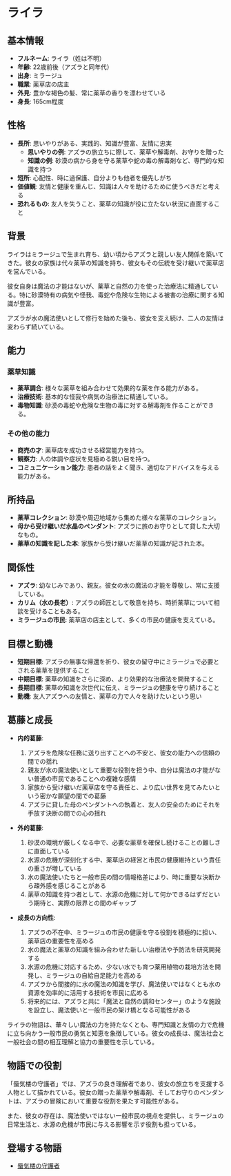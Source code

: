 # ライラ

## 基本情報

- **フルネーム**: ライラ（姓は不明）
- **年齢**: 22歳前後（アズラと同年代）
- **出身**: ミラージュ
- **職業**: 薬草店の店主
- **外見**: 豊かな褐色の髪、常に薬草の香りを漂わせている
- **身長**: 165cm程度

## 性格

- **長所**: 思いやりがある、実践的、知識が豊富、友情に忠実
  - **思いやりの例**: アズラの旅立ちに際して、薬草や解毒剤、お守りを贈った
  - **知識の例**: 砂漠の病から身を守る薬草や蛇の毒の解毒剤など、専門的な知識を持つ
- **短所**: 心配性、時に過保護、自分よりも他者を優先しがち
- **価値観**: 友情と健康を重んじ、知識は人々を助けるために使うべきだと考える
- **恐れるもの**: 友人を失うこと、薬草の知識が役に立たない状況に直面すること

## 背景

ライラはミラージュで生まれ育ち、幼い頃からアズラと親しい友人関係を築いてきた。彼女の家族は代々薬草の知識を持ち、彼女もその伝統を受け継いで薬草店を営んでいる。

彼女自身は魔法の才能はないが、薬草と自然の力を使った治療法に精通している。特に砂漠特有の病気や怪我、毒蛇や危険な生物による被害の治療に関する知識が豊富。

アズラが水の魔法使いとして修行を始めた後も、彼女を支え続け、二人の友情は変わらず続いている。

## 能力

### 薬草知識

- **薬草調合**: 様々な薬草を組み合わせて効果的な薬を作る能力がある。
- **治療技術**: 基本的な怪我や病気の治療法に精通している。
- **毒物知識**: 砂漠の毒蛇や危険な生物の毒に対する解毒剤を作ることができる。

### その他の能力

- **商売の才**: 薬草店を成功させる経営能力を持つ。
- **観察力**: 人の体調や症状を見極める鋭い目を持つ。
- **コミュニケーション能力**: 患者の話をよく聞き、適切なアドバイスを与える能力がある。

## 所持品

- **薬草コレクション**: 砂漠や周辺地域から集めた様々な薬草のコレクション。
- **母から受け継いだ水晶のペンダント**: アズラに旅のお守りとして貸した大切なもの。
- **薬草の知識を記した本**: 家族から受け継いだ薬草の知識が記された本。

## 関係性

- **アズラ**: 幼なじみであり、親友。彼女の水の魔法の才能を尊敬し、常に支援している。
- **カリム（水の長老）**: アズラの師匠として敬意を持ち、時折薬草について相談を受けることもある。
- **ミラージュの市民**: 薬草店の店主として、多くの市民の健康を支えている。

## 目標と動機

- **短期目標**: アズラの無事な帰還を祈り、彼女の留守中にミラージュで必要とされる薬草を提供すること
- **中期目標**: 薬草の知識をさらに深め、より効果的な治療法を開発すること
- **長期目標**: 薬草の知識を次世代に伝え、ミラージュの健康を守り続けること
- **動機**: 友人アズラへの友情と、薬草の力で人々を助けたいという思い

## 葛藤と成長

- **内的葛藤**: 
  1. アズラを危険な任務に送り出すことへの不安と、彼女の能力への信頼の間での揺れ
  2. 親友が水の魔法使いとして重要な役割を担う中、自分は魔法の才能がない普通の市民であることへの複雑な感情
  3. 家族から受け継いだ薬草店を守る責任と、より広い世界を見てみたいという密かな願望の間での葛藤
  4. アズラに貸した母のペンダントへの執着と、友人の安全のためにそれを手放す決断の間での心の揺れ

- **外的葛藤**: 
  1. 砂漠の環境が厳しくなる中で、必要な薬草を確保し続けることの難しさに直面している
  2. 水源の危機が深刻化する中、薬草店の経営と市民の健康維持という責任の重さが増している
  3. 水の魔法使いたちと一般市民の間の情報格差により、時に重要な決断から疎外感を感じることがある
  4. 薬草の知識を持つ者として、水源の危機に対して何かできるはずだという期待と、実際の限界との間のギャップ

- **成長の方向性**: 
  1. アズラの不在中、ミラージュの市民の健康を守る役割を積極的に担い、薬草店の重要性を高める
  2. 水の魔法と薬草の知識を組み合わせた新しい治療法や予防法を研究開発する
  3. 水源の危機に対応するため、少ない水でも育つ薬用植物の栽培方法を開発し、ミラージュの自給自足能力を高める
  4. アズラから間接的に水の魔法の知識を学び、魔法使いではなくとも水の資源を効率的に活用する技術を市民に広める
  5. 将来的には、アズラと共に「魔法と自然の調和センター」のような施設を設立し、魔法使いと一般市民の架け橋となる可能性がある

ライラの物語は、華々しい魔法の力を持たなくとも、専門知識と友情の力で危機に立ち向かう一般市民の勇気と知恵を象徴している。彼女の成長は、魔法社会と一般社会の間の相互理解と協力の重要性を示している。

## 物語での役割

「蜃気楼の守護者」では、アズラの良き理解者であり、彼女の旅立ちを支援する人物として描かれている。彼女の贈った薬草や解毒剤、そしてお守りのペンダントは、アズラの冒険において重要な役割を果たす可能性がある。

また、彼女の存在は、魔法使いではない一般市民の視点を提供し、ミラージュの日常生活と、水源の危機が市民に与える影響を示す役割も担っている。

## 登場する物語

- [蜃気楼の守護者](/stories/urban_life/mirage_city.md)